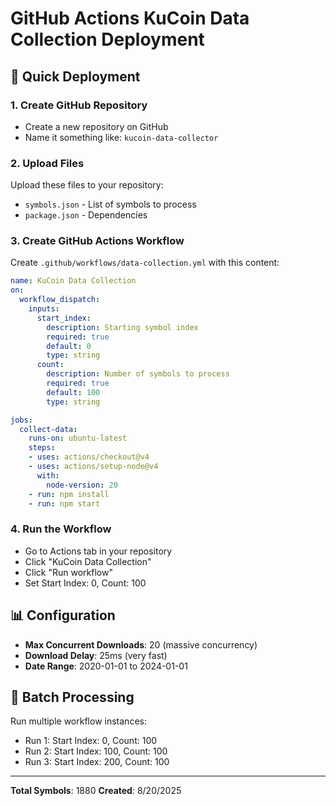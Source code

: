 # GitHub Actions KuCoin Data Collection Deployment

## 🚀 Quick Deployment

### 1. Create GitHub Repository
- Create a new repository on GitHub
- Name it something like: `kucoin-data-collector`

### 2. Upload Files
Upload these files to your repository:
- `symbols.json` - List of symbols to process
- `package.json` - Dependencies

### 3. Create GitHub Actions Workflow
Create `.github/workflows/data-collection.yml` with this content:

```yaml
name: KuCoin Data Collection
on:
  workflow_dispatch:
    inputs:
      start_index:
        description: Starting symbol index
        required: true
        default: 0
        type: string
      count:
        description: Number of symbols to process
        required: true
        default: 100
        type: string

jobs:
  collect-data:
    runs-on: ubuntu-latest
    steps:
    - uses: actions/checkout@v4
    - uses: actions/setup-node@v4
      with:
        node-version: 20
    - run: npm install
    - run: npm start
```

### 4. Run the Workflow
- Go to Actions tab in your repository
- Click "KuCoin Data Collection"
- Click "Run workflow"
- Set Start Index: 0, Count: 100

## 📊 Configuration

- **Max Concurrent Downloads**: 20 (massive concurrency)
- **Download Delay**: 25ms (very fast)
- **Date Range**: 2020-01-01 to 2024-01-01

## 🔄 Batch Processing

Run multiple workflow instances:
- Run 1: Start Index: 0, Count: 100
- Run 2: Start Index: 100, Count: 100
- Run 3: Start Index: 200, Count: 100

---

**Total Symbols**: 1880
**Created**: 8/20/2025